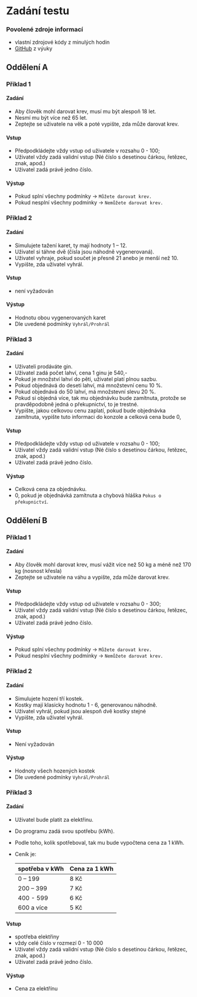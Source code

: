 # Zadání testu

### Povolené zdroje informací

- vlastní zdrojové kódy z minulých hodin
- [GitHub](https://github.com/VitaliyAtmnk/PRG) z výuky

## Oddělení A

### Příklad 1

#### Zadání

- Aby člověk mohl darovat krev, musí mu být alespoň 18 let.
- Nesmí mu být více než 65 let.
- Zeptejte se uživatele na věk a poté vypište, zda může darovat krev.

#### Vstup

- Předpodkládejte vždy vstup od uživatele v rozsahu 0 - 100;
- Uživatel vždy zadá validní vstup (Né číslo s desetinou čárkou, řetězec, znak, apod.)
- Uživatel zadá právě jedno číslo.

#### Výstup

- Pokud splní všechny podmínky -> `Můžete darovat krev.`
- Pokud nesplní všechny podmínky -> `Nemůžete darovat krev.`

### Příklad 2

#### Zadání

- Simulujete tažení karet, ty mají hodnoty 1 – 12.
- Uživatel si táhne dvě (čísla jsou náhodně vygenerovaná).
- Uživatel vyhraje, pokud součet je přesně 21 anebo je menší než 10.
- Vypište, zda uživatel vyhrál.

#### Vstup

- není vyžadován

#### Výstup

- Hodnotu obou vygenerovaných karet
- Dle uvedené podmínky `Vyhrál/Prohrál`

### Příklad 3

#### Zadání

- Uživateli prodáváte gin.
- Uživatel zadá počet lahví, cena 1 ginu je 540,-
- Pokud je množství lahví do pěti, uživatel platí plnou sazbu.
- Pokud objednává do deseti lahví, má množstevní cenu 10 %.
- Pokud objednává do 50 lahví, má množstevní slevu 20 %.
- Pokud si objedná více, tak mu objednávku bude zamítnuta, protože se pravděpodobně jedná o překupnictví, to je trestné.
- Vypište, jakou celkovou cenu zaplatí, pokud bude objednávka zamítnuta, vypište tuto informaci do konzole a celková
  cena bude 0,

#### Vstup

- Předpodkládejte vždy vstup od uživatele v rozsahu 0 - 100;
- Uživatel vždy zadá validní vstup (Né číslo s desetinou čárkou, řetězec, znak, apod.)
- Uživatel zadá právě jedno číslo.

#### Výstup

- Celková cena za objednávku.
- 0, pokud je objednávká zamítnuta a chybová hláška `Pokus o překupnictví`. 

## Oddělení B

### Příklad 1

#### Zadání

- Aby člověk mohl darovat krev, musí vážit více než 50 kg a méně než 170 kg (nosnost křesla)
- Zeptejte se uživatele na váhu a vypište, zda může darovat krev.

#### Vstup

- Předpodkládejte vždy vstup od uživatele v rozsahu 0 - 300;
- Uživatel vždy zadá validní vstup (Né číslo s desetinou čárkou, řetězec, znak, apod.)
- Uživatel zadá právě jedno číslo.

#### Výstup

- Pokud splní všechny podmínky -> `Můžete darovat krev.`
- Pokud nesplní všechny podmínky -> `Nemůžete darovat krev.`

### Příklad 2

#### Zadání

- Simulujete hození tří kostek.
- Kostky mají klasicky hodnotu 1 - 6, generovanou náhodně.
- Uživatel vyhrál, pokud jsou alespoň dvě kostky stejné
- Vypište, zda uživatel vyhrál.

#### Vstup

- Není vyžadován

#### Výstup

- Hodnoty všech hozených kostek
- Dle uvedené podmínky `Vyhrál/Prohrál`

### Příklad 3

#### Zadání

- Uživatel bude platit za elektřinu. 
- Do programu zadá svou spotřebu (kWh).
- Podle toho, kolik spotřeboval, tak mu bude vypočtena cena za 1 kWh. 
- Ceník je:

  | spotřeba v kWh | Cena za 1 kWh |
  |----------------|---------------|
  | 0 – 199        | 8  Kč         |
  | 200 – 399      | 7  Kč         |
  | 400 - 599      | 6  Kč         |
  | 600 a více     | 5  Kč         |
#### Vstup
- spotřeba elektřiny
- vždy celé číslo v rozmezí 0 - 10 000
- Uživatel vždy zadá validní vstup (Né číslo s desetinou čárkou, řetězec, znak, apod.)
- Uživatel zadá právě jedno číslo.

#### Výstup
- Cena za elektřínu